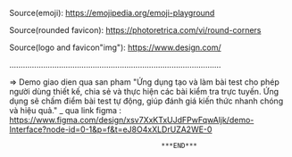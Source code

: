 Source(emoji): https://emojipedia.org/emoji-playground

Source(rounded favicon): https://photoretrica.com/vi/round-corners

Source(logo and favicon"img"): https://www.design.com/

..............................................................................................

=> Demo giao dien qua san pham "Ứng dụng tạo và làm bài test cho phép người dùng thiết kế, chia sẻ và thực hiện các bài kiểm tra trực tuyến. Ứng dụng sẽ chấm điểm bài test tự động, giúp đánh giá kiến thức nhanh chóng và hiệu quả." _ qua link figma : https://www.figma.com/design/xsv7XxKTxUJdFPwFqwAljk/demo-Interface?node-id=0-1&p=f&t=eJ8O4xXLDrUZA2WE-0

                                          ***END***